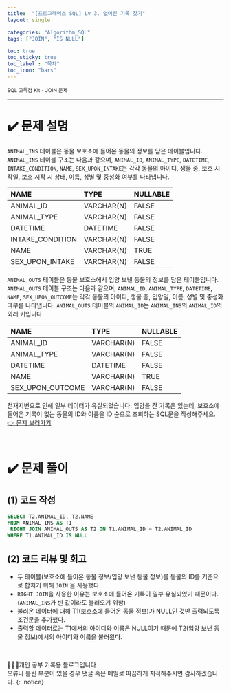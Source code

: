 ```yaml
---
title:  "[프로그래머스 SQL] Lv 3. 없어진 기록 찾기"
layout: single

categories: "Algorithm_SQL"
tags: ["JOIN", "IS NULL"]

toc: true
toc_sticky: true
toc_label : "목차"
toc_icon: "bars"
---
```


<small>SQL 고득점 Kit - JOIN 문제</small>

***

# <span class="half_HL">✔️ 문제 설명</span>
```ANIMAL_INS``` 테이블은 동물 보호소에 들어온 동물의 정보를 담은 테이블입니다. ```ANIMAL_INS``` 테이블 구조는 다음과 같으며, ```ANIMAL_ID```, ```ANIMAL_TYPE```, ```DATETIME```, ```INTAKE_CONDITION```, ```NAME```, ```SEX_UPON_INTAKE```는 각각 동물의 아이디, 생물 종, 보호 시작일, 보호 시작 시 상태, 이름, 성별 및 중성화 여부를 나타냅니다.

|NAME|	TYPE|	NULLABLE|
|:---|:-----|:----------|
|ANIMAL_ID|	VARCHAR(N)|	FALSE|
|ANIMAL_TYPE|	VARCHAR(N)|	FALSE|
|DATETIME|	DATETIME|	FALSE|
|INTAKE_CONDITION|	VARCHAR(N)|	FALSE|
|NAME|	VARCHAR(N)|	TRUE|
|SEX_UPON_INTAKE|	VARCHAR(N)|	FALSE|

```ANIMAL_OUTS``` 테이블은 동물 보호소에서 입양 보낸 동물의 정보를 담은 테이블입니다. ```ANIMAL_OUTS``` 테이블 구조는 다음과 같으며, ```ANIMAL_ID```, ```ANIMAL_TYPE```, ```DATETIME```, ```NAME```, ```SEX_UPON_OUTCOME```는 각각 동물의 아이디, 생물 종, 입양일, 이름, 성별 및 중성화 여부를 나타냅니다. ```ANIMAL_OUTS``` 테이블의 ```ANIMAL_ID```는 ```ANIMAL_INS```의 ```ANIMAL_ID```의 외래 키입니다.

|NAME|	TYPE|	NULLABLE|
|:---|:-----|:----------|
|ANIMAL_ID|	VARCHAR(N)|	FALSE|
|ANIMAL_TYPE|	VARCHAR(N)|	FALSE|
|DATETIME|	DATETIME|	FALSE|
|NAME|	VARCHAR(N)|	TRUE|
|SEX_UPON_OUTCOME|	VARCHAR(N)|	FALSE|

천재지변으로 인해 일부 데이터가 유실되었습니다. 입양을 간 기록은 있는데, 보호소에 들어온 기록이 없는 동물의 ID와 이름을 ID 순으로 조회하는 SQL문을 작성해주세요.
<br>[👉 문제 보러가기](https://school.programmers.co.kr/learn/courses/30/lessons/59042)

<br>

# <span class="half_HL">✔️ 문제 풀이</span>
## (1) 코드 작성
```sql
SELECT T2.ANIMAL_ID, T2.NAME
FROM ANIMAL_INS AS T1
 RIGHT JOIN ANIMAL_OUTS AS T2 ON T1.ANIMAL_ID = T2.ANIMAL_ID
WHERE T1.ANIMAL_ID IS NULL
```

## (2) 코드 리뷰 및 회고
- 두 테이블(보호소에 들어온 동물 정보/입양 보낸 동물 정보)를 동물의 ID를 기준으로 합치기 위해 ```JOIN``` 을 사용했다.
- ```RIGHT JOIN```을 사용한 이유는 보호소에 들어온 기록이 일부 유실되었기 때문이다. (```ANIMAL_INS```가 빈 값이라도 불러오기 위함)
- 불러온 데이터에 대해 T1(보호소에 들어온 동물 정보)가 NULL인 것만 출력되도록 조건문을 추가했다.
- 출력할 데이터로는 T1에서의 아이디와 이름은 NULL이기 때문에 T2(입양 보낸 동물 정보)에서의 아이디와 이름을 불러왔다.

<br>

👩🏻‍💻개인 공부 기록용 블로그입니다
<br>오류나 틀린 부분이 있을 경우 댓글 혹은 메일로 따끔하게 지적해주시면 감사하겠습니다.
{: .notice}

